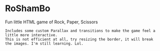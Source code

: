 # RoShamBo

Fun little HTML game of Rock, Paper, Scissors

```
Includes some custom Parallax and transitions to make the game feel a little more interactive.
This is not efficient at all, try resizing the border, it will break the images. I'm still learning. Lol.
```
